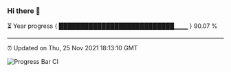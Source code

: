 ### Hi there 👋

⏳ Year progress { ███████████████████████████▁▁▁ } 90.07 %

---

⏰ Updated on Thu, 25 Nov 2021 18:13:10 GMT

![Progress Bar CI](https://github.com/liununu/liununu/workflows/Progress%20Bar%20CI/badge.svg)
